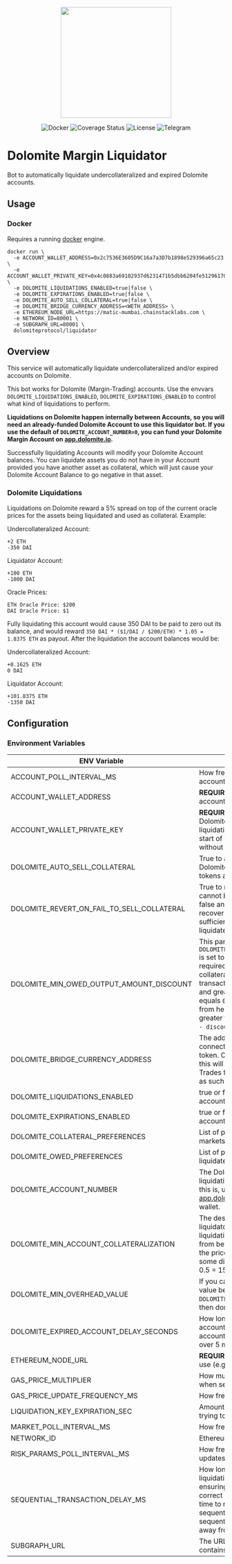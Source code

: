 <p align="center"><img src="https://dolomite.io/assets/img/logo.png" width="256" /></p>

<div align="center">
  <a href='https://hub.docker.com/r/dolomiteprotocol/liquidator' style="text-decoration:none;">
    <img src='https://img.shields.io/badge/docker-container-blue.svg?longCache=true' alt='Docker' />
  </a>
  <a href='https://coveralls.io/github/dolomite-exchange/liquidator' style="text-decoration:none;">
    <img src='https://coveralls.io/repos/github/dolomite-exchange/liquidator/badge.svg?t=toKMwT' alt='Coverage Status' />
  </a>
  <a href='https://github.com/dolomite-exchange/liquidator/blob/master/LICENSE' style="text-decoration:none;">
    <img src='https://img.shields.io/github/license/dolomite-exchange/liquidator.svg?longCache=true' alt='License' />
  </a>
  <a href='https://t.me/dolomite_official' style="text-decoration:none;">
    <img src='https://img.shields.io/badge/chat-on%20telegram-9cf.svg?longCache=true' alt='Telegram' />
  </a>
</div>

# Dolomite Margin Liquidator

Bot to automatically liquidate undercollateralized and expired Dolomite accounts.

## Usage

### Docker

Requires a running [docker](https://docker.com) engine.

```
docker run \
  -e ACCOUNT_WALLET_ADDRESS=0x2c7536E3605D9C16a7a3D7b1898e529396a65c23 \
  -e ACCOUNT_WALLET_PRIVATE_KEY=0x4c0883a69102937d6231471b5dbb6204fe5129617082792ae468d01a3f362318 \
  -e DOLOMITE_LIQUIDATIONS_ENABLED=true|false \
  -e DOLOMITE_EXPIRATIONS_ENABLED=true|false \
  -e DOLOMITE_AUTO_SELL_COLLATERAL=true|false \
  -e DOLOMITE_BRIDGE_CURRENCY_ADDRESS=<WETH_ADDRESS> \
  -e ETHEREUM_NODE_URL=https://matic-mumbai.chainstacklabs.com \
  -e NETWORK_ID=80001 \
  -e SUBGRAPH_URL=80001 \
  dolomiteprotocol/liquidator
```

## Overview

This service will automatically liquidate undercollateralized and/or expired accounts on Dolomite.

This bot works for Dolomite (Margin-Trading) accounts. Use the envvars `DOLOMITE_LIQUIDATIONS_ENABLED`, 
`DOLOMITE_EXPIRATIONS_ENABLED` to control what kind of liquidations to perform.

**Liquidations on Dolomite happen internally between Accounts, so you will need an already-funded Dolomite Account to 
use this liquidator bot. If you use the default of `DOLOMITE_ACCOUNT_NUMBER=0`, you can fund your Dolomite Margin
Account on [app.dolomite.io](https://app.dolomite.io).**

Successfully liquidating Accounts will modify your Dolomite Account balances. You can liquidate assets you do not have 
in your Account provided you have another asset as collateral, which will just cause your Dolomite Account Balance to 
go negative in that asset.

### Dolomite Liquidations
Liquidations on Dolomite reward a 5% spread on top of the current oracle prices for the assets being liquidated and 
used as collateral. Example:

Undercollateralized Account:
```
+2 ETH
-350 DAI
```

Liquidator Account:
```
+100 ETH
-1000 DAI
```

Oracle Prices:
```
ETH Oracle Price: $200
DAI Oracle Price: $1
```

Fully liquidating this account would cause 350 DAI to be paid to zero out its balance, and would reward 
`350 DAI * ($1/DAI / $200/ETH) * 1.05 = 1.8375 ETH` as payout. After the liquidation the account balances would be:


Undercollateralized Account:
```
+0.1625 ETH
0 DAI
```

Liquidator Account:
```
+101.8375 ETH
-1350 DAI
```

## Configuration

### Environment Variables

| ENV Variable                               | Description                                                                                                                                                                                                                                                                                                                                                                                                                                                    |
|--------------------------------------------|----------------------------------------------------------------------------------------------------------------------------------------------------------------------------------------------------------------------------------------------------------------------------------------------------------------------------------------------------------------------------------------------------------------------------------------------------------------|
| ACCOUNT_POLL_INTERVAL_MS                   | How frequently to poll for liquidatable accounts                                                                                                                                                                                                                                                                                                                                                                                                               |
| ACCOUNT_WALLET_ADDRESS                     | **REQUIRED** Ethereum address of the Dolomite account owner that will do the liquidations                                                                                                                                                                                                                                                                                                                                                                      |
| ACCOUNT_WALLET_PRIVATE_KEY                 | **REQUIRED** Ethereum private key the Dolomite account owner that will do the liquidations. Make sure that "0x" is at the start of it (MetaMask exports private keys without it).                                                                                                                                                                                                                                                                              |
| DOLOMITE_AUTO_SELL_COLLATERAL              | True to automatically sell collateral on Dolomite to repay debt, holding on to excess tokens as                                                                                                                                                                                                                                                                                                                                                                |
| DOLOMITE_REVERT_ON_FAIL_TO_SELL_COLLATERAL | True to revert the liquidation if the collateral cannot be sold to pay off the debt. If set to false and collateral cannot be liquidated to recover debt, the user will need to maintain sufficient collateralization to prevent being liquidated.                                                                                                                                                                                                             |
| DOLOMITE_MIN_OWED_OUTPUT_AMOUNT_DISCOUNT   | This parameter is only used if `DOLOMITE_REVERT_ON_FAIL_TO_SELL_COLLATERAL` is set to `false`. A discount to apply on the required output of the trade (from held collateral to owed balance), or else the transaction reverts. Must be less than `1.00` and greater than or equal to `0`. If this value equals `0.05`, the `minOutputAmount` of the trade from held amount to owed amount must be greater than or equal to `owedBalance * (1.00 - discount)`. |
| DOLOMITE_BRIDGE_CURRENCY_ADDRESS           | The address of the bridge currency used as connecting asset to sell collateral for the debt token. On most Ethereum-based networks, this will be the WETH address. Meaning, Trades from LRC --> USDC are instead routed as such LRC --> WETH --> USDC.                                                                                                                                                                                                         |
| DOLOMITE_LIQUIDATIONS_ENABLED              | true or false - whether to liquidate Dolomite accounts (true by default)                                                                                                                                                                                                                                                                                                                                                                                       |
| DOLOMITE_EXPIRATIONS_ENABLED               | true or false - whether to liquidate expired accounts (false by default)                                                                                                                                                                                                                                                                                                                                                                                       |
| DOLOMITE_COLLATERAL_PREFERENCES            | List of preferences for which collateral markets to receive first when liquidating                                                                                                                                                                                                                                                                                                                                                                             |
| DOLOMITE_OWED_PREFERENCES                  | List of preferences for which markets to liquidate first on an account when liquidating                                                                                                                                                                                                                                                                                                                                                                        |
| DOLOMITE_ACCOUNT_NUMBER                    | The Dolomite account number to use for the liquidating account. If you're not sure what this is, use 0. This will show up on [app.dolomite.io](https://app.dolomite.io) if you connect with the same wallet.                                                                                                                                                                                                                                                   |
| DOLOMITE_MIN_ACCOUNT_COLLATERALIZATION     | The desired minimum collateralization of the liquidator account after completing a liquidation. Prevents the liquidator account from being at risk of being liquidated itself if the price of assets continues to move in some direction. Higher values are safer. e.g. 0.5 = 150% collateralization                                                                                                                                                           |
| DOLOMITE_MIN_OVERHEAD_VALUE                | If you can liquidate less than this amount of value before hitting `DOLOMITE_MIN_ACCOUNT_COLLATERALIZATION`, then don't liquidate. (1 USD = 1e36)                                                                                                                                                                                                                                                                                                              |
| DOLOMITE_EXPIRED_ACCOUNT_DELAY_SECONDS     | How long to wait before liquidating expired accounts. The spread for liquidating expired accounts ramps up linearly from 0% to 5% over 5 minutes.                                                                                                                                                                                                                                                                                                              |
| ETHEREUM_NODE_URL                          | **REQUIRED** The URL of the Ethereum node to use (e.g. an [Alchemy](https://alchemy.com) or [Infura](https://infura.io/) endpoint)                                                                                                                                                                                                                                                                                                                             |
| GAS_PRICE_MULTIPLIER                       | How much to multiply the `fast` gas price by when sending transactions                                                                                                                                                                                                                                                                                                                                                                                         |
| GAS_PRICE_UPDATE_FREQUENCY_MS              | How frequently to update the gas price                                                                                                                                                                                                                                                                                                                                                                                                                         |
| LIQUIDATION_KEY_EXPIRATION_SEC             | Amount of time in seconds to wait before trying to liquidate the same account again                                                                                                                                                                                                                                                                                                                                                                            |
| MARKET_POLL_INTERVAL_MS                    | How frequently to poll for market updates                                                                                                                                                                                                                                                                                                                                                                                                                      |
| NETWORK_ID                                 | Ethereum Network ID                                                                                                                                                                                                                                                                                                                                                                                                                                            |
| RISK_PARAMS_POLL_INTERVAL_MS               | How frequently to poll for risk params updates                                                                                                                                                                                                                                                                                                                                                                                                                 |
| SEQUENTIAL_TRANSACTION_DELAY_MS            | How long to wait between sending liquidation/expiration transactions. Useful for ensuring the liquidator's nonce is always correct and the Dolomite market price has time to reach equilibrium between many sequential liquidations, in case these sequential liquidations push the price far away from the Chainlink oracle price.                                                                                                                            |
| SUBGRAPH_URL                               | The URL of the subgraph instance that contains margin account information                                                                                                                                                                                                                                                                                                                                                                                      |

